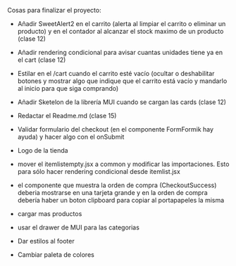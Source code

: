 Cosas para finalizar el proyecto:

- Añadir SweetAlert2 en el carrito (alerta al limpiar el carrito o eliminar un producto) y en el contador al alcanzar el stock maximo de un producto (clase 12)

- Añadir rendering condicional para avisar cuantas unidades tiene ya en el cart (clase 12)

- Estilar en el /cart cuando el carrito esté vacío (ocultar o deshabilitar botones y mostrar algo que indique que el carrito está vacío y mandarlo al inicio para que siga comprando)

- Añadir Sketelon de la librería MUI cuando se cargan las cards (clase 12)

- Redactar el Readme.md (clase 15)

- Validar formulario del checkout (en el componente FormFormik hay ayuda) y hacer algo con el onSubmit

- Logo de la tienda

- mover el itemlistempty.jsx a common y modificar las importaciones. Esto para sólo hacer rendering condicional desde itemlist.jsx

- el componente que muestra la orden de compra (CheckoutSuccess) deberia mostrarse en una tarjeta grande y en la orden de compra debería haber un boton clipboard para copiar al portapapeles la misma

- cargar mas productos

- usar el drawer de MUI para las categorias

- Dar estilos al footer

- Cambiar paleta de colores
